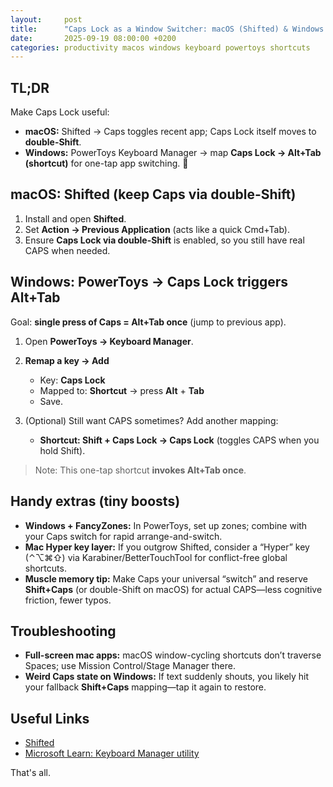 ```yaml
---
layout:     post
title:      "Caps Lock as a Window Switcher: macOS (Shifted) & Windows (PowerToys)"
date:       2025-09-19 08:00:00 +0200
categories: productivity macos windows keyboard powertoys shortcuts
---
```


## TL;DR

Make Caps Lock useful:

* **macOS:** Shifted → Caps toggles recent app; Caps Lock itself moves to **double-Shift**.
* **Windows:** PowerToys Keyboard Manager → map **Caps Lock → Alt+Tab (shortcut)** for one-tap app switching. 🎯

## macOS: Shifted (keep Caps via double-Shift)

1. Install and open **Shifted**.
2. Set **Action → Previous Application** (acts like a quick Cmd+Tab).
3. Ensure **Caps Lock via double-Shift** is enabled, so you still have real CAPS when needed.

## Windows: PowerToys → Caps Lock triggers Alt+Tab

Goal: **single press of Caps = Alt+Tab once** (jump to previous app).

1. Open **PowerToys → Keyboard Manager**.
2. **Remap a key → Add**

   * Key: **Caps Lock**
   * Mapped to: **Shortcut** → press **Alt** + **Tab**
   * Save.
3. (Optional) Still want CAPS sometimes? Add another mapping:

   * **Shortcut: Shift + Caps Lock → Caps Lock** (toggles CAPS when you hold Shift).

> Note: This one-tap shortcut **invokes Alt+Tab once**.

## Handy extras (tiny boosts)

* **Windows + FancyZones:** In PowerToys, set up zones; combine with your Caps switch for rapid arrange-and-switch.
* **Mac Hyper key layer:** If you outgrow Shifted, consider a “Hyper” key (⌃⌥⌘⇧) via Karabiner/BetterTouchTool for conflict-free global shortcuts.
* **Muscle memory tip:** Make Caps your universal “switch” and reserve **Shift+Caps** (or double-Shift on macOS) for actual CAPS—less cognitive friction, fewer typos.

## Troubleshooting

* **Full-screen mac apps:** macOS window-cycling shortcuts don’t traverse Spaces; use Mission Control/Stage Manager there.
* **Weird Caps state on Windows:** If text suddenly shouts, you likely hit your fallback **Shift+Caps** mapping—tap it again to restore.

## Useful Links

* [Shifted](https://getshifted.app/)
* [Microsoft Learn: Keyboard Manager utility](https://learn.microsoft.com/en-us/windows/powertoys/keyboard-manager)

That's all.
